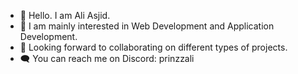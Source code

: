- 👋 Hello. I am Ali Asjid.
- 🤖 I am mainly interested in Web Development and Application Development.
- 🤝 Looking forward to collaborating on different types of projects.
- 🗨 You can reach me on Discord: prinzzali

<!--
**AliAsjid/AliAsjid** is a ✨ _special_ ✨ repository because its `README.md` (this file) appears on your GitHub profile.

Here are some ideas to get you started:

- 🔭 I’m currently working on ...
- 🌱 I’m currently learning ...
- 👯 I’m looking to collaborate on ...
- 🤔 I’m looking for help with ...
- 💬 Ask me about ...
- 📫 How to reach me: ...
- 😄 Pronouns: ...
- ⚡ Fun fact: ...
-->
